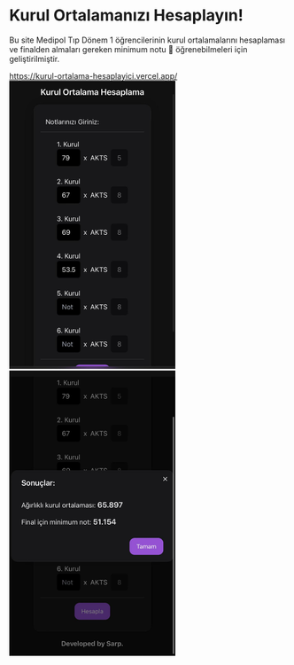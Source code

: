 # Kurul Ortalamanızı Hesaplayın!

Bu site Medipol Tıp Dönem 1 öğrencilerinin kurul ortalamalarını hesaplaması ve finalden almaları gereken minimum notu 😬 öğrenebilmeleri için geliştirilmiştir.

https://kurul-ortalama-hesaplayici.vercel.app/
<img src="https://github.com/syaycili/kurul-ortalama-hesaplayici/blob/main/githubimages/1.jpg" width="300">
<img src="https://github.com/syaycili/kurul-ortalama-hesaplayici/blob/main/githubimages/2.jpg" width="300">
